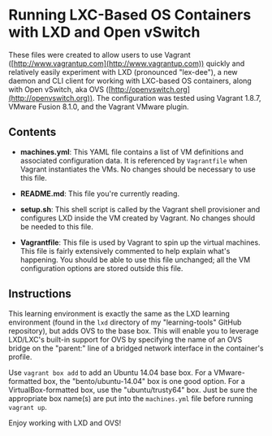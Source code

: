 # Running LXC-Based OS Containers with LXD and Open vSwitch

These files were created to allow users to use Vagrant ([http://www.vagrantup.com](http://www.vagrantup.com)) quickly and relatively easily experiment with LXD (pronounced "lex-dee"), a new daemon and CLI client for working with LXC-based OS containers, along with Open vSwitch, aka OVS ([http://openvswitch.org](http://openvswitch.org)). The configuration was tested using Vagrant 1.8.7, VMware Fusion 8.1.0, and the Vagrant VMware plugin.

## Contents

* **machines.yml**: This YAML file contains a list of VM definitions and associated configuration data. It is referenced by `Vagrantfile` when Vagrant instantiates the VMs. No changes should be necessary to use this file.

* **README.md**: This file you're currently reading.

* **setup.sh**: This shell script is called by the Vagrant shell provisioner and configures LXD inside the VM created by Vagrant. No changes should be needed to this file.

* **Vagrantfile**: This file is used by Vagrant to spin up the virtual machines. This file is fairly extensively commented to help explain what's happening. You should be able to use this file unchanged; all the VM configuration options are stored outside this file.

## Instructions

This learning environment is exactly the same as the LXD learning environment (found in the `lxd` directory of my "learning-tools" GitHub repository), but adds OVS to the base box. This will enable you to leverage LXD/LXC's built-in support for OVS by specifying the name of an OVS bridge on the "parent:" line of a bridged network interface in the container's profile.

Use `vagrant box add` to add an Ubuntu 14.04 base box. For a VMware-formatted box, the "bento/ubuntu-14.04" box is one good option. For a VirtualBox-formatted box, use the "ubuntu/trusty64" box. Just be sure the appropriate box name(s) are put into the `machines.yml` file before running `vagrant up`.

Enjoy working with LXD and OVS!
